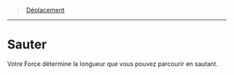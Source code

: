 ﻿---
!Generic
Id: movement_hd.md#sauter
ParentLink: movement_hd.md#déplacement
Name: Sauter
ParentName: Déplacement
NameLevel: 1
Attributes: {}
---
> [Déplacement](hd_movement.md)

---

# Sauter

Votre Force détermine la longueur que vous pouvez parcourir en sautant.

